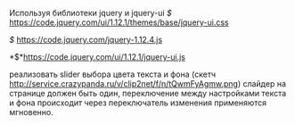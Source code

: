 Используя библиотеки jquery и jquery-ui 
*$* https://code.jquery.com/ui/1.12.1/themes/base/jquery-ui.css

*$* https://code.jquery.com/jquery-1.12.4.js

 *$*https://code.jquery.com/ui/1.12.1/jquery-ui.js
 
реализовать slider выбора цвета текста и фона 
(скетч http://service.crazypanda.ru/v/clip2net/f/n/tQwmFyAgmw.png)
слайдер на странице должен быть один, переключение между настройками текста и фона происходит
через переключатель изменения применяются мгновенно.
